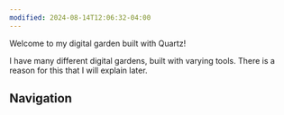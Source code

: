 ```yaml
---
modified: 2024-08-14T12:06:32-04:00
---
```

Welcome to my digital garden built with Quartz! 

I have many different digital gardens, built with varying tools. There is a reason for this that I will explain later.

## Navigation

## 